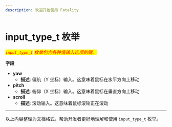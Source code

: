 ```yaml
---
description: 欢迎开始使用 Fatality
---
```


# input\_type\_t 枚举

_<mark style="color:red;">`input_type_t`</mark> <mark style="color:red;"></mark><mark style="color:red;">枚举包含各种值输入选项的键。</mark>_

**字段**

* **yaw**
  * **描述**: 偏航（Y 坐标）输入。这意味着鼠标在水平方向上移动
* **pitch**
  * **描述**: 俯仰（X 坐标）输入。这意味着鼠标在垂直方向上移动
* **scroll**
  * **描述**: 滚动输入。这意味着鼠标滚轮正在滚动

***

以上内容整理为文档格式，帮助开发者更好地理解和使用 `input_type_t` 枚举。
